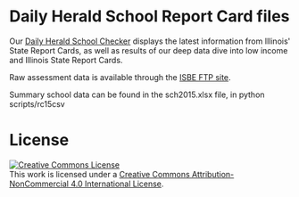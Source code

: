 Daily Herald School Report Card files
===============

Our [Daily Herald School Checker](http://reportcards.dailyherald.com) displays the latest information from Illinois' State Report Cards, as well as results of our deep data dive into low income and Illinois State Report Cards.

Raw assessment data is available through the [ISBE FTP site](ftp.isbe.net).

Summary school data can be found in the sch2015.xlsx file, in python scripts/rc15csv



License
=======

<a rel="license" href="http://creativecommons.org/licenses/by-nc/4.0/"><img alt="Creative Commons License" style="border-width:0" src="https://i.creativecommons.org/l/by-nc/4.0/88x31.png" /></a><br />This work is licensed under a <a rel="license" href="http://creativecommons.org/licenses/by-nc/4.0/">Creative Commons Attribution-NonCommercial 4.0 International License</a>.
